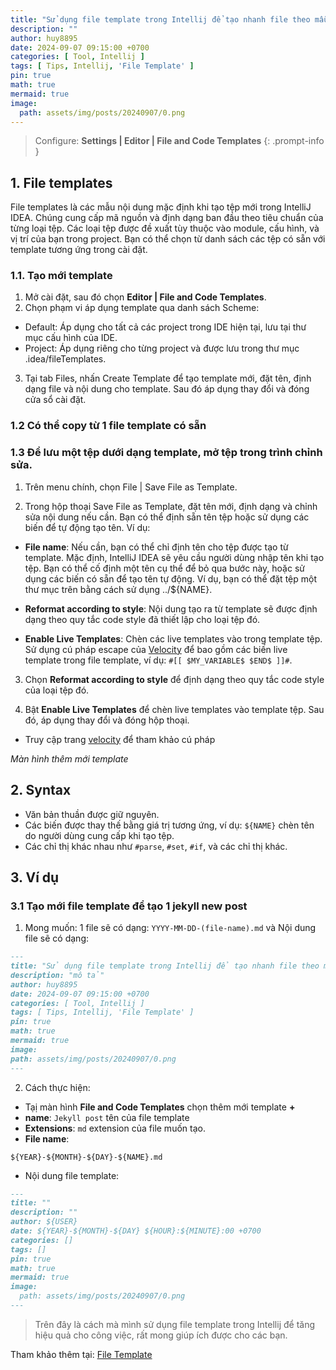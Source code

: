 ```yaml
---
title: "Sử dụng file template trong Intellij để tạo nhanh file theo mẫu"
description: ""
author: huy8895
date: 2024-09-07 09:15:00 +0700
categories: [ Tool, Intellij ]
tags: [ Tips, Intellij, 'File Template' ]
pin: true
math: true
mermaid: true
image:
  path: assets/img/posts/20240907/0.png
---
```


> Configure: **Settings \| Editor \| File and Code Templates**
> {: .prompt-info }

## 1. File templates

File templates là các mẫu nội dung mặc định khi tạo tệp mới trong IntelliJ IDEA. Chúng cung cấp mã
nguồn và định dạng ban đầu theo tiêu chuẩn của từng loại tệp. Các loại tệp được đề xuất tùy thuộc
vào module, cấu hình, và vị trí của bạn trong project. Bạn có thể chọn từ danh sách các tệp có sẵn
với template tương ứng trong cài đặt.

### 1.1. Tạo mới template

1. Mở cài đặt, sau đó chọn **Editor \| File and Code Templates**.
2. Chọn phạm vi áp dụng template qua danh sách Scheme:

- Default: Áp dụng cho tất cả các project trong IDE hiện tại, lưu tại thư mục cấu hình của IDE.
- Project: Áp dụng riêng cho từng project và được lưu trong thư mục .idea/fileTemplates.

3. Tại tab Files, nhấn Create Template để tạo template mới, đặt tên, định dạng file và nội dung cho
   template. Sau đó áp dụng thay đổi và đóng cửa sổ cài đặt.

### 1.2 Có thể copy từ 1 file template có sẵn

### 1.3 Để lưu một tệp dưới dạng template, mở tệp trong trình chỉnh sửa.

1. Trên menu chính, chọn File \| Save File as Template.

2. Trong hộp thoại Save File as Template, đặt tên mới, định dạng và chỉnh sửa nội dung nếu cần. Bạn
   có thể định sẵn tên tệp hoặc sử dụng các biến để tự động tạo tên. Ví dụ:

- **File name**: Nếu cần, bạn có thể chỉ định tên cho tệp được tạo từ template. Mặc định, IntelliJ
  IDEA sẽ yêu cầu người dùng nhập tên khi tạo tệp. Bạn có thể cố định một tên cụ thể để bỏ qua
  bước này, hoặc sử dụng các biến có sẵn để tạo tên tự động. Ví dụ, bạn có thể đặt tệp một thư mục
  trên bằng cách sử dụng ../${NAME}.

- **Reformat according to style**: Nội dung tạo ra từ template sẽ được định dạng theo quy tắc code
  style đã thiết lập cho loại tệp đó.

- **Enable Live Templates**: Chèn các live templates vào trong template tệp. Sử dụng cú pháp
  escape
  của [Velocity](https://velocity.apache.org/engine/devel/user-guide.html) để bao gồm các biến
  live
  template trong file template, ví dụ: `#[[ $MY_VARIABLE$ $END$ ]]#`.

3. Chọn **Reformat according to style** để định dạng theo quy tắc code style của loại tệp đó.

4. Bật **Enable Live Templates** để chèn live templates vào template tệp. Sau đó, áp dụng thay đổi
   và đóng hộp thoại.


- Truy cập
  trang [velocity](https://velocity.apache.org/engine/devel/user-guide.html#Velocity_Template_Language_VTL:_An_Introduction)
  để tham khảo cú pháp

[//]: # (  ![Jetbra]&#40;assets/img/posts/20240907/1.png&#41;{: width="972" height="589" })
_Màn hình thêm mới template_

## 2. Syntax

- Văn bản thuần được giữ nguyên.
- Các biến được thay thế bằng giá trị tương ứng, ví dụ: `${NAME}` chèn tên do người dùng cung cấp
  khi tạo tệp.
- Các chỉ thị khác nhau như `#parse`, `#set`, `#if`, và các chỉ thị khác.

## 3. Ví dụ

### 3.1 Tạo mới file template để tạo 1 jekyll new post

1. Mong muốn: 1 file sẽ có dạng: `YYYY-MM-DD-(file-name).md` và Nội dung file sẽ có dạng:

  ```markdown
---
title: "Sử dụng file template trong Intellij để tạo nhanh file theo mẫu"
description: "mô tả"
author: huy8895
date: 2024-09-07 09:15:00 +0700
categories: [ Tool, Intellij ]
tags: [ Tips, Intellij, 'File Template' ]
pin: true
math: true
mermaid: true
image:
path: assets/img/posts/20240907/0.png
---
  ```

2. Cách thực hiện:

- Tạị màn hình **File and Code Templates** chọn thêm mới template **+**
- **name**: `Jekyll post` tên của file template
- **Extensions**: `md` extension của file muốn tạo.
- **File name**:

```text
${YEAR}-${MONTH}-${DAY}-${NAME}.md
```

- Nội dung file template:

```markdown
---
title: ""
description: ""
author: ${USER}
date: ${YEAR}-${MONTH}-${DAY} ${HOUR}:${MINUTE}:00 +0700
categories: []
tags: []
pin: true
math: true
mermaid: true
image:
  path: assets/img/posts/20240907/0.png
---
```

> Trên đây là cách mà mình sử dụng file template trong Intellij để tăng hiệu quả cho công việc, rất
> mong giúp ích được cho các bạn.

Tham khảo thêm tại: [File Template](https://www.jetbrains.com/help/idea/using-file-and-code-templates.html)

